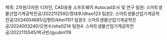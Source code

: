 제목: 2차원/3차원 디자인, CAD응용 소프트웨어 Autocad조사 및 연구
팀원: 스마트생물산업기계공학전공/2022112592/정대후/dhoo123
팀원2: 스마트생물산업기계공학전공/2024004681/김형민/khm1101
팀원3: 스마트생물산업기계공학전공/2024003240/오현수/ohs0214
팀원4: 스마트생물산업기계공학전공/2022115545/박규빈/gyubin119
